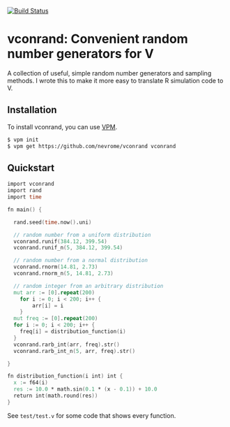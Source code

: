 [![Build Status](https://www.travis-ci.org/nevrome/vconrand.svg?branch=master)](https://www.travis-ci.org/nevrome/vconrand)

# vconrand: Convenient random number generators for V
A collection of useful, simple random number generators and sampling methods. I wrote this to make it more easy to translate R simulation code to V.

## Installation
To install vconrand, you can use [VPM](https://github.com/yue-best-practices/vpm).

```bash
$ vpm init
$ vpm get https://github.com/nevrome/vconrand vconrand
```

## Quickstart

```v
import vconrand
import rand
import time

fn main() {

  rand.seed(time.now().uni)

  // random number from a uniform distribution
  vconrand.runif(384.12, 399.54)
  vconrand.runif_n(5, 384.12, 399.54)

  // random number from a normal distribution
  vconrand.rnorm(14.81, 2.73)
  vconrand.rnorm_n(5, 14.81, 2.73)

  // random integer from an arbitrary distribution
  mut arr := [0].repeat(200)
	for i := 0; i < 200; i++ {
		arr[i] = i
	}
  mut freq := [0].repeat(200)
  for i := 0; i < 200; i++ {
    freq[i] = distribution_function(i)
  }
  vconrand.rarb_int(arr, freq).str()
  vconrand.rarb_int_n(5, arr, freq).str()

}

fn distribution_function(i int) int {
  x := f64(i)
  res := 10.0 * math.sin(0.1 * (x - 0.1)) + 10.0
  return int(math.round(res))
}
```

See `test/test.v` for some code that shows every function.
